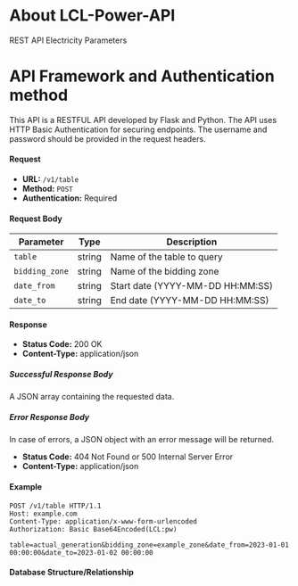 # About LCL-Power-API
REST API Electricity Parameters

# API Framework and Authentication method

This API is a RESTFUL API developed by Flask and Python. The API uses HTTP Basic Authentication for securing endpoints. The username and password should be provided in the request headers.

#### Request

- **URL:** `/v1/table`
- **Method:** `POST`
- **Authentication:** Required

#### Request Body

| Parameter      | Type     | Description                           |
|----------------|----------|---------------------------------------|
| `table`        | string   | Name of the table to query            |
| `bidding_zone` | string   | Name of the bidding zone              |
| `date_from`    | string   | Start date (YYYY-MM-DD HH:MM:SS)      |
| `date_to`      | string   | End date (YYYY-MM-DD HH:MM:SS)        |

#### Response

- **Status Code:** 200 OK
- **Content-Type:** application/json

##### Successful Response Body

A JSON array containing the requested data.

##### Error Response Body

In case of errors, a JSON object with an error message will be returned.

- **Status Code:** 404 Not Found or 500 Internal Server Error
- **Content-Type:** application/json

#### Example

```http
POST /v1/table HTTP/1.1
Host: example.com
Content-Type: application/x-www-form-urlencoded
Authorization: Basic Base64Encoded(LCL:pw)

table=actual_generation&bidding_zone=example_zone&date_from=2023-01-01 00:00:00&date_to=2023-01-02 00:00:00
```

#### Database Structure/Relationship

